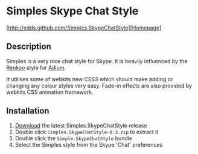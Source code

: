 # Simples Skype Chat Style
[http://edds.github.com/Simples.SkypeChatStyle][Homepage]

## Description

Simples is a very nice chat style for Skype. It is heavily influenced by the [Renkoo][Renkoo] style for [Adium][Adium]. 

It utilises some of webkits new CSS3 which should make adding or changing any colour styles very easy. Fade-in effects are also provided by webkits CSS animation framework.

## Installation

1. [Download][download] the latest Simples.SkypeChatStyle release
2. Double click `Simples.SkypeChatStyle-0.3.zip` to extract it
4. Double click the `Simple.SkypeChatStyle` bundle
5. Select the Simples style from the Skype 'Chat' preferences 

[download]: http://github.com/downloads/edds/Simples.SkypeChatStyle/Simples.SkypeChatStyle-0.3.zip
[Homepage]: http://edds.github.com/Simples.SkypeChatStyle/ "The homepage"
[Renkoo]: http://www.adiumxtras.com/index.php?a=xtras&xtra_id=2160
[Adium]: http://www.adium.im